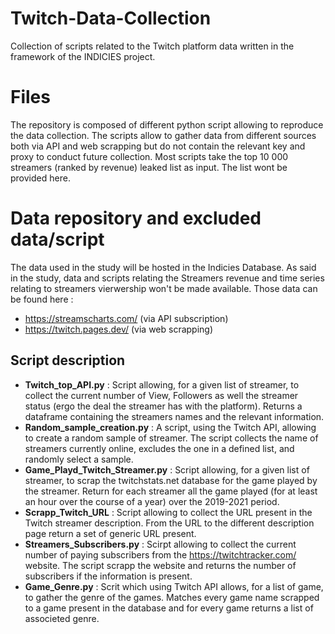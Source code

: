 # Twitch-Data-Collection

Collection of scripts related to the Twitch platform data written in the framework of the INDICIES project.

# Files

The repository is composed of different python script allowing to reproduce the data collection. 
The scripts allow to gather data from different sources both via API and web scrapping but do not contain the relevant key and proxy to conduct future collection. 
Most scripts take the top 10 000 streamers (ranked by revenue) leaked list as input. The list wont be provided here. 

# Data repository and excluded data/script 

The data used in the study will be hosted in the Indicies Database. 
As said in the study, data and scripts relating the Streamers revenue and time series relating to streamers vierwership won't be made available.
Those data can be found here : 
- https://streamscharts.com/ (via API subscription) 
- https://twitch.pages.dev/ (via web scrapping) 

## Script description 

 - **Twitch_top_API.py**  : Script allowing, for a given list of streamer, to collect the current number of View, Followers as well the streamer status (ergo the deal the streamer has with the platform). Returns a dataframe containing the streamers names and the relevant information. 
 - **Random_sample_creation.py** : A script, using the Twitch API, allowing to create a random sample of streamer. The script collects the name of streamers currently online, excludes the one in a defined list, and randomly select a sample. 
 - **Game_Playd_Twitch_Streamer.py** : Script allowing, for a given list of streamer, to scrap the twitchstats.net database for the game played by the streamer. Return for each streamer all the game played (for at least an hour over the course of a year) over the 2019-2021 period. 
 - **Scrapp_Twitch_URL** : Script allowing to collect the URL present in the Twitch streamer description. From the URL to the different description page return a set of generic URL present. 
 - **Streamers_Subscribers.py** : Scirpt allowing to collect the current number of paying subscribers from the https://twitchtracker.com/ website. The script scrapp the website and returns the number of subscribers if the information is present.
 - **Game_Genre.py** : Scrit which using Twitch API allows, for a list of game, to gather the genre of the games. Matches every game name scrapped to a game present in the database and for every game returns a list of associeted genre.
